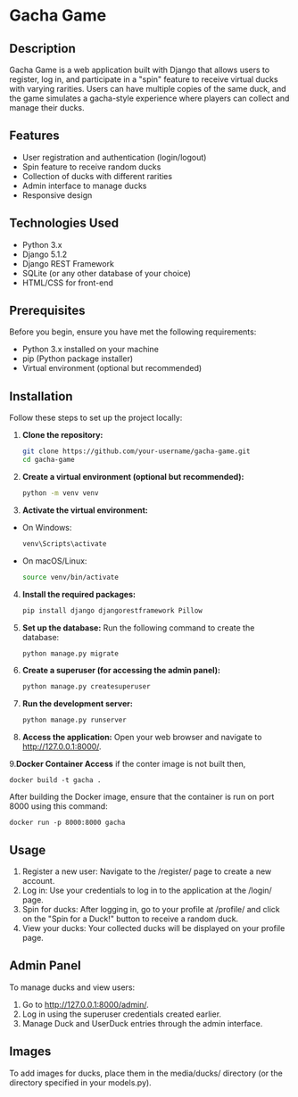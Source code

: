 # Gacha Game

## Description

Gacha Game is a web application built with Django that allows users to register, log in, and participate in a "spin" feature to receive virtual ducks with varying rarities. Users can have multiple copies of the same duck, and the game simulates a gacha-style experience where players can collect and manage their ducks.

## Features

- User registration and authentication (login/logout)
- Spin feature to receive random ducks
- Collection of ducks with different rarities
- Admin interface to manage ducks
- Responsive design

## Technologies Used

- Python 3.x
- Django 5.1.2
- Django REST Framework
- SQLite (or any other database of your choice)
- HTML/CSS for front-end

## Prerequisites

Before you begin, ensure you have met the following requirements:

- Python 3.x installed on your machine
- pip (Python package installer)
- Virtual environment (optional but recommended)

## Installation

Follow these steps to set up the project locally:

1. **Clone the repository:**

   ```bash
   git clone https://github.com/your-username/gacha-game.git
   cd gacha-game

2. **Create a virtual environment (optional but recommended):**

   ```bash
   python -m venv venv

3. **Activate the virtual environment:**

- On Windows:
   ```bash
   venv\Scripts\activate
   
- On macOS/Linux:
   ```bash
   source venv/bin/activate
   
4. **Install the required packages:**

   ```bash
   pip install django djangorestframework Pillow

5. **Set up the database:**
   Run the following command to create the database:

   ```bash
   python manage.py migrate

6. **Create a superuser (for accessing the admin panel):**

   ```bash
   python manage.py createsuperuser

7. **Run the development server:**

   ```bash
   python manage.py runserver


8. **Access the application:**
Open your web browser and navigate to http://127.0.0.1:8000/.



9.**Docker Container Access**
   if the conter image is not built then, 
   
    docker build -t gacha .
    
After building the Docker image, ensure that the container is run on port 8000 using this command:

    docker run -p 8000:8000 gacha

## Usage

1. Register a new user: Navigate to the /register/ page to create a new account.
2. Log in: Use your credentials to log in to the application at the /login/ page.
3. Spin for ducks: After logging in, go to your profile at /profile/ and click on the "Spin for a Duck!" button to receive a random duck.
4. View your ducks: Your collected ducks will be displayed on your profile page.

## Admin Panel

To manage ducks and view users:

1. Go to http://127.0.0.1:8000/admin/.
2. Log in using the superuser credentials created earlier.
3. Manage Duck and UserDuck entries through the admin interface.

## Images

To add images for ducks, place them in the media/ducks/ directory (or the directory specified in your models.py).
